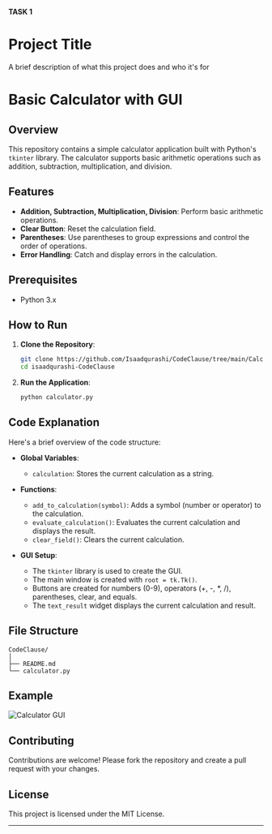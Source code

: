 **TASK 1**

# Project Title

A brief description of what this project does and who it's for

# Basic Calculator with GUI

## Overview
This repository contains a simple calculator application built with Python's `tkinter` library. The calculator supports basic arithmetic operations such as addition, subtraction, multiplication, and division.

## Features
- **Addition, Subtraction, Multiplication, Division**: Perform basic arithmetic operations.
- **Clear Button**: Reset the calculation field.
- **Parentheses**: Use parentheses to group expressions and control the order of operations.
- **Error Handling**: Catch and display errors in the calculation.

## Prerequisites
- Python 3.x

## How to Run
1. **Clone the Repository**:
   ```bash
   git clone https://github.com/Isaadqurashi/CodeClause/tree/main/Calculator
   cd isaadqurashi-CodeClause
   ```

2. **Run the Application**:
   ```bash
   python calculator.py
   ```

## Code Explanation
Here's a brief overview of the code structure:

- **Global Variables**:
  - `calculation`: Stores the current calculation as a string.

- **Functions**:
  - `add_to_calculation(symbol)`: Adds a symbol (number or operator) to the calculation.
  - `evaluate_calculation()`: Evaluates the current calculation and displays the result.
  - `clear_field()`: Clears the current calculation.

- **GUI Setup**:
  - The `tkinter` library is used to create the GUI.
  - The main window is created with `root = tk.Tk()`.
  - Buttons are created for numbers (0-9), operators (+, -, *, /), parentheses, clear, and equals.
  - The `text_result` widget displays the current calculation and result.

## File Structure
```
CodeClause/
│
├── README.md
└── calculator.py
```

## Example
![Calculator GUI](https://i.ibb.co/9WfyJrb/Screenshot-2024-07-27-085038.png")

## Contributing
Contributions are welcome! Please fork the repository and create a pull request with your changes.

## License
This project is licensed under the MIT License.

---


